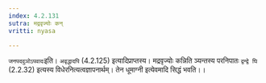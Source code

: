 ```yaml
---
index: 4.2.131
sutra: मद्रवृज्योः कन्
vritti: nyasa

---
```

`जनपदवुञोऽपवादः`इति। `अवृद्धादपि` (4.2.125) इत्यादिप्राप्तस्य। मद्रवृज्योः कन्निति ञ्यन्तस्य परनिपातः `द्वन्द्वे घि` (2.2.32) इत्यस्य विधेरनित्यत्वज्ञापनार्थम्। तेन धूमाग्नी इत्येवमादि सिद्धं भवति।।